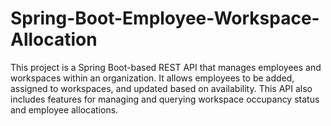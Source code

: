 # Spring-Boot-Employee-Workspace-Allocation
This project is a Spring Boot-based REST API that manages employees and workspaces within an organization. It allows employees to be added, assigned to workspaces, and updated based on availability. This API also includes features for managing and querying workspace occupancy status and employee allocations.

